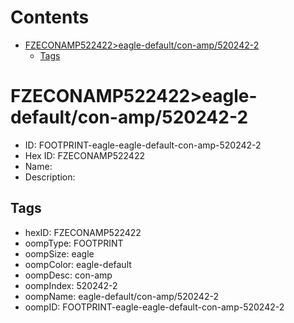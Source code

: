 



Contents
========

* [FZECONAMP522422>eagle-default/con-amp/520242-2](#fzeconamp522422eagle-defaultcon-amp520242-2)
	* [Tags](#tags)

# FZECONAMP522422>eagle-default/con-amp/520242-2

- ID: FOOTPRINT-eagle-eagle-default-con-amp-520242-2
- Hex ID: FZECONAMP522422
- Name: 
- Description: 

## Tags

- hexID: FZECONAMP522422
- oompType: FOOTPRINT
- oompSize: eagle
- oompColor: eagle-default
- oompDesc: con-amp
- oompIndex: 520242-2
- oompName: eagle-default/con-amp/520242-2
- oompID: FOOTPRINT-eagle-eagle-default-con-amp-520242-2
